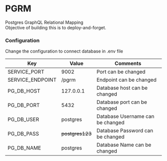 # PGRM
Postgres GraphQL Relational Mapping<br>
Objective of building this is to deploy-and-forget.

### Configuration
Change the configuration to connect database in .env file
<table>
  <thead>
    <tr>
      <th>Key</th>
      <th>Value</th>
      <th>Comments</th>
    </tr>
  </thead>
  <tbody>
    <tr>
      <td>
        SERVICE_PORT
      </td>
      <td>
        9002
      </td>
      <td>
        Port can be changed
      </td>
    </tr>
    <tr>
      <td>
        SERVICE_ENDPOINT
      </td>
      <td>
        /pgrm
      </td>
      <td>
        Endpoint can be changed
      </td>
    </tr>
    <tr>
      <td>
        PG_DB_HOST
      </td>
      <td>
        127.0.0.1
      </td>
      <td>
        Database host can be changed
      </td>
    </tr>
    <tr>
      <td>
        PG_DB_PORT
      </td>
      <td>
        5432
      </td>
      <td>
        Database port can be changed
      </td>
    </tr>
    <tr>
      <td>
        PG_DB_USER
      </td>
      <td>
        postgres
      </td>
      <td>
        Database Username can be changed
      </td>
    </tr>
    <tr>
      <td>
        PG_DB_PASS
      </td>
      <td>
        <strike>postgres123</strike>
      </td>
      <td>
        Database Password can be changed
      </td>
    </tr>
    <tr>
      <td>
        PG_DB_NAME
      </td>
      <td>
        postgres
      </td>
      <td>
        Database Name can be changed
      </td>
    </tr>
  </tbody>
</table>
